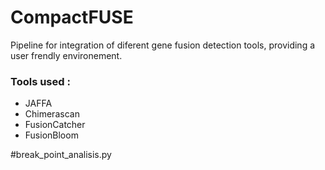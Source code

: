 # CompactFUSE
Pipeline for integration of diferent gene fusion detection tools, providing a user frendly environement.

### Tools used :

- JAFFA
- Chimerascan
- FusionCatcher
- FusionBloom

#break_point_analisis.py
